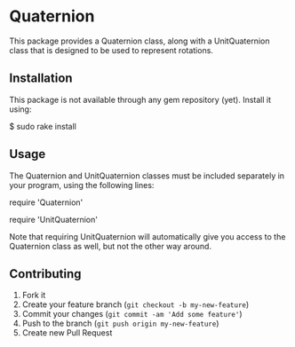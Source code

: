 # Quaternion

This package provides a Quaternion class, along with a UnitQuaternion
class that is designed to be used to represent rotations.

## Installation

This package is not available through any gem repository (yet).  Install it using:

$ sudo rake install

## Usage

The Quaternion and UnitQuaternion classes must be included separately
in your program, using the following lines:

require 'Quaternion'

require 'UnitQuaternion'

Note that requiring UnitQuaternion will automatically give you access
to the Quaternion class as well, but not the other way around.

## Contributing

1. Fork it
2. Create your feature branch (`git checkout -b my-new-feature`)
3. Commit your changes (`git commit -am 'Add some feature'`)
4. Push to the branch (`git push origin my-new-feature`)
5. Create new Pull Request

